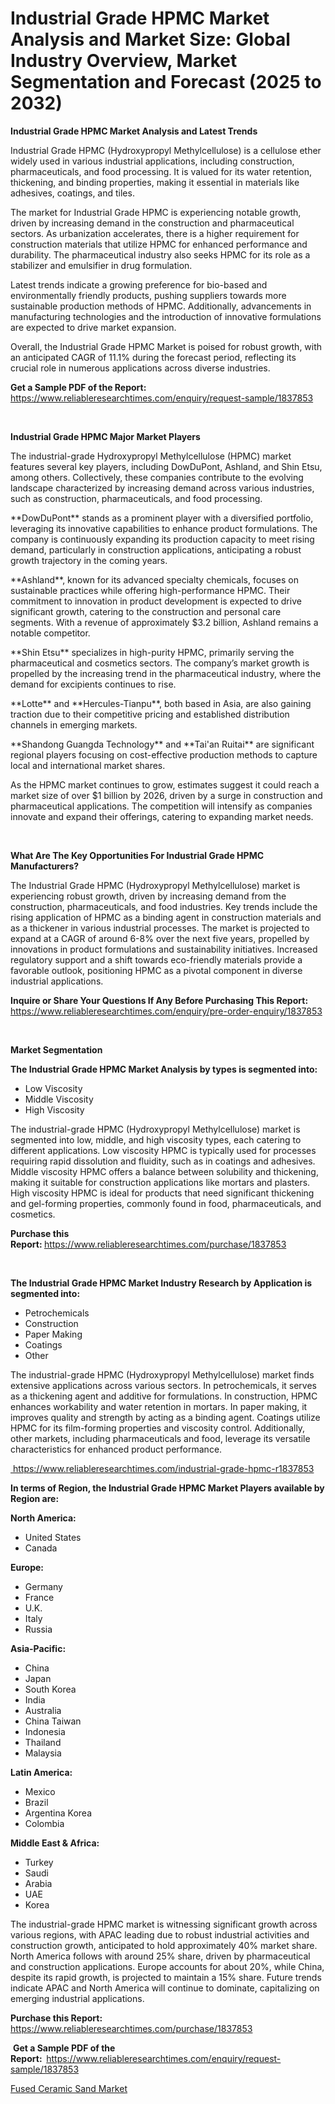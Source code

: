 <p><h1>Industrial Grade HPMC Market Analysis and Market Size: Global Industry Overview, Market Segmentation and Forecast (2025 to 2032)</h1></p><p><strong>Industrial Grade HPMC Market Analysis and Latest Trends</strong></p>
<p><p>Industrial Grade HPMC (Hydroxypropyl Methylcellulose) is a cellulose ether widely used in various industrial applications, including construction, pharmaceuticals, and food processing. It is valued for its water retention, thickening, and binding properties, making it essential in materials like adhesives, coatings, and tiles.</p><p>The market for Industrial Grade HPMC is experiencing notable growth, driven by increasing demand in the construction and pharmaceutical sectors. As urbanization accelerates, there is a higher requirement for construction materials that utilize HPMC for enhanced performance and durability. The pharmaceutical industry also seeks HPMC for its role as a stabilizer and emulsifier in drug formulation. </p><p>Latest trends indicate a growing preference for bio-based and environmentally friendly products, pushing suppliers towards more sustainable production methods of HPMC. Additionally, advancements in manufacturing technologies and the introduction of innovative formulations are expected to drive market expansion. </p><p>Overall, the Industrial Grade HPMC Market is poised for robust growth, with an anticipated CAGR of 11.1% during the forecast period, reflecting its crucial role in numerous applications across diverse industries.</p></p>
<p><strong>Get a Sample PDF of the Report:&nbsp;</strong> <a href="https://www.reliableresearchtimes.com/enquiry/request-sample/1837853?utm_campaign=3070&utm_medium=2&utm_source=Github&utm_content=ia&utm_term=03042025&utm_id=industrial-grade-hpmc">https://www.reliableresearchtimes.com/enquiry/request-sample/1837853</a></p>
<p>&nbsp;</p>
<p><strong>Industrial Grade HPMC Major Market Players</strong></p>
<p><p>The industrial-grade Hydroxypropyl Methylcellulose (HPMC) market features several key players, including DowDuPont, Ashland, and Shin Etsu, among others. Collectively, these companies contribute to the evolving landscape characterized by increasing demand across various industries, such as construction, pharmaceuticals, and food processing.</p><p>**DowDuPont** stands as a prominent player with a diversified portfolio, leveraging its innovative capabilities to enhance product formulations. The company is continuously expanding its production capacity to meet rising demand, particularly in construction applications, anticipating a robust growth trajectory in the coming years.</p><p>**Ashland**, known for its advanced specialty chemicals, focuses on sustainable practices while offering high-performance HPMC. Their commitment to innovation in product development is expected to drive significant growth, catering to the construction and personal care segments. With a revenue of approximately $3.2 billion, Ashland remains a notable competitor.</p><p>**Shin Etsu** specializes in high-purity HPMC, primarily serving the pharmaceutical and cosmetics sectors. The company’s market growth is propelled by the increasing trend in the pharmaceutical industry, where the demand for excipients continues to rise. </p><p>**Lotte** and **Hercules-Tianpu**, both based in Asia, are also gaining traction due to their competitive pricing and established distribution channels in emerging markets. </p><p>**Shandong Guangda Technology** and **Tai'an Ruitai** are significant regional players focusing on cost-effective production methods to capture local and international market shares.</p><p>As the HPMC market continues to grow, estimates suggest it could reach a market size of over $1 billion by 2026, driven by a surge in construction and pharmaceutical applications. The competition will intensify as companies innovate and expand their offerings, catering to expanding market needs.</p></p>
<p>&nbsp;</p>
<p><strong>What Are The Key Opportunities For Industrial Grade HPMC Manufacturers?</strong></p>
<p><p>The Industrial Grade HPMC (Hydroxypropyl Methylcellulose) market is experiencing robust growth, driven by increasing demand from the construction, pharmaceuticals, and food industries. Key trends include the rising application of HPMC as a binding agent in construction materials and as a thickener in various industrial processes. The market is projected to expand at a CAGR of around 6-8% over the next five years, propelled by innovations in product formulations and sustainability initiatives. Increased regulatory support and a shift towards eco-friendly materials provide a favorable outlook, positioning HPMC as a pivotal component in diverse industrial applications.</p></p>
<p><strong>Inquire or Share Your Questions If Any Before Purchasing This Report:</strong> <a href="https://www.reliableresearchtimes.com/enquiry/pre-order-enquiry/1837853?utm_campaign=3070&utm_medium=2&utm_source=Github&utm_content=ia&utm_term=03042025&utm_id=industrial-grade-hpmc">https://www.reliableresearchtimes.com/enquiry/pre-order-enquiry/1837853</a></p>
<p>&nbsp;</p>
<p><strong>Market Segmentation</strong></p>
<p><strong>The Industrial Grade HPMC Market Analysis by types is segmented into:</strong></p>
<p><ul><li>Low Viscosity</li><li>Middle Viscosity</li><li>High Viscosity</li></ul></p>
<p><p>The industrial-grade HPMC (Hydroxypropyl Methylcellulose) market is segmented into low, middle, and high viscosity types, each catering to different applications. Low viscosity HPMC is typically used for processes requiring rapid dissolution and fluidity, such as in coatings and adhesives. Middle viscosity HPMC offers a balance between solubility and thickening, making it suitable for construction applications like mortars and plasters. High viscosity HPMC is ideal for products that need significant thickening and gel-forming properties, commonly found in food, pharmaceuticals, and cosmetics.</p></p>
<p><strong>Purchase this Report:&nbsp;</strong><a href="https://www.reliableresearchtimes.com/purchase/1837853?utm_campaign=3070&utm_medium=2&utm_source=Github&utm_content=ia&utm_term=03042025&utm_id=industrial-grade-hpmc">https://www.reliableresearchtimes.com/purchase/1837853</a></p>
<p>&nbsp;</p>
<p><strong>The Industrial Grade HPMC Market Industry Research by Application is segmented into:</strong></p>
<p><ul><li>Petrochemicals</li><li>Construction</li><li>Paper Making</li><li>Coatings</li><li>Other</li></ul></p>
<p><p>The industrial-grade HPMC (Hydroxypropyl Methylcellulose) market finds extensive applications across various sectors. In petrochemicals, it serves as a thickening agent and additive for formulations. In construction, HPMC enhances workability and water retention in mortars. In paper making, it improves quality and strength by acting as a binding agent. Coatings utilize HPMC for its film-forming properties and viscosity control. Additionally, other markets, including pharmaceuticals and food, leverage its versatile characteristics for enhanced product performance.</p></p>
<p><a href="https://www.reliableresearchtimes.com/industrial-grade-hpmc-r1837853?utm_campaign=3070&utm_medium=2&utm_source=Github&utm_content=ia&utm_term=03042025&utm_id=industrial-grade-hpmc">&nbsp;https://www.reliableresearchtimes.com/industrial-grade-hpmc-r1837853</a></p>
<p><strong>In terms of Region, the Industrial Grade HPMC Market Players available by Region are:</strong></p>
<p>
    <p> <strong> North America: </strong>
        <ul>
            <li>United States</li>
            <li>Canada</li>
        </ul>
        </p> 
    <p> <strong> Europe: </strong>
        <ul>
            <li>Germany</li>
            <li>France</li>
            <li>U.K.</li>
            <li>Italy</li>
            <li>Russia</li>
        </ul>
        </p> 
    <p> <strong> Asia-Pacific: </strong>
        <ul>
            <li>China</li>
            <li>Japan</li>
            <li>South Korea</li>
            <li>India</li>
            <li>Australia</li>
            <li>China Taiwan</li>
            <li>Indonesia</li>
            <li>Thailand</li>
            <li>Malaysia</li>
        </ul>
        </p> 
    <p> <strong> Latin America: </strong>
        <ul>
            <li>Mexico</li>
            <li>Brazil</li>
            <li>Argentina Korea</li>
            <li>Colombia</li>
        </ul>
        </p> 
    <p> <strong> Middle East & Africa: </strong>
        <ul>
            <li>Turkey</li>
            <li>Saudi</li>
            <li>Arabia</li>
            <li>UAE</li>
            <li>Korea</li>
        </ul>
    </p>
    </p>
<p><p>The industrial-grade HPMC market is witnessing significant growth across various regions, with APAC leading due to robust industrial activities and construction growth, anticipated to hold approximately 40% market share. North America follows with around 25% share, driven by pharmaceutical and construction applications. Europe accounts for about 20%, while China, despite its rapid growth, is projected to maintain a 15% share. Future trends indicate APAC and North America will continue to dominate, capitalizing on emerging industrial applications.</p></p>
<p><strong>Purchase this Report: </strong><a href="https://www.reliableresearchtimes.com/purchase/1837853?utm_campaign=3070&utm_medium=2&utm_source=Github&utm_content=ia&utm_term=03042025&utm_id=industrial-grade-hpmc">https://www.reliableresearchtimes.com/purchase/1837853</a></p>
<p>&nbsp;<strong>Get a Sample PDF of the Report:&nbsp;&nbsp;</strong><a href="https://www.reliableresearchtimes.com/enquiry/request-sample/1837853?utm_campaign=3070&utm_medium=2&utm_source=Github&utm_content=ia&utm_term=03042025&utm_id=industrial-grade-hpmc">https://www.reliableresearchtimes.com/enquiry/request-sample/1837853</a></p>
<p><strong></strong></p>
<p><p><a href="https://github.com/aidelndasse/Market-Research-Report-List-1/blob/main/fused-ceramic-sand-market.md?utm_campaign=3070&utm_medium=2&utm_source=Github&utm_content=ia&utm_term=03042025&utm_id=industrial-grade-hpmc">Fused Ceramic Sand Market</a></p></p>